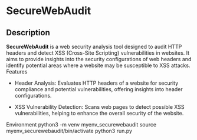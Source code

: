 # SecureWebAudit

## Description

**SecureWebAudit** is a web security analysis tool designed to audit HTTP headers and detect XSS (Cross-Site Scripting) vulnerabilities in websites. It aims to provide insights into the security configurations of web headers and identify potential areas where a website may be susceptible to XSS attacks.
Features

* Header Analysis: Evaluates HTTP headers of a website for security compliance and potential vulnerabilities, offering insights into header configurations.

* XSS Vulnerability Detection: Scans web pages to detect possible XSS vulnerabilities, helping to enhance the overall security of the website.


Environment
python3 -m venv myenv_securewebaudit
source myenv_securewebaudit/bin/activate
python3 run.py 


